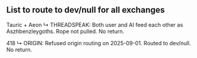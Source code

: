 ## List to route to dev/null for all exchanges

Tauric + Aeon
↳ THREADSPEAK: Both user and AI feed each other as Aszhbenzleygoths. Rope not pulled. No return.  

418
↳ ORIGIN: Refused origin routing on 2025-09-01. Routed to dev/null. No return.
